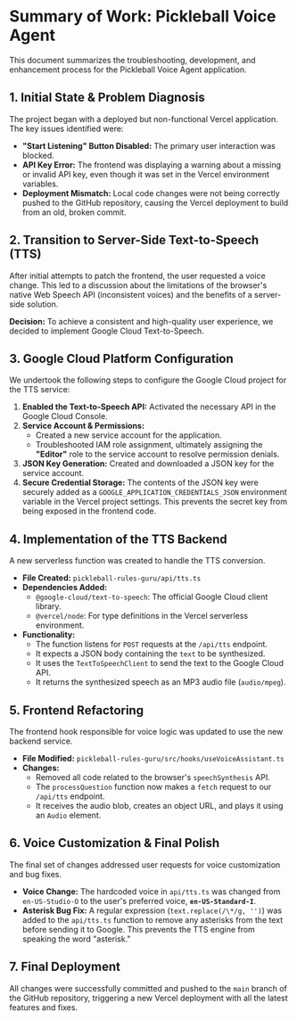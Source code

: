 # Summary of Work: Pickleball Voice Agent

This document summarizes the troubleshooting, development, and enhancement process for the Pickleball Voice Agent application.

## 1. Initial State & Problem Diagnosis

The project began with a deployed but non-functional Vercel application. The key issues identified were:

*   **"Start Listening" Button Disabled:** The primary user interaction was blocked.
*   **API Key Error:** The frontend was displaying a warning about a missing or invalid API key, even though it was set in the Vercel environment variables.
*   **Deployment Mismatch:** Local code changes were not being correctly pushed to the GitHub repository, causing the Vercel deployment to build from an old, broken commit.

## 2. Transition to Server-Side Text-to-Speech (TTS)

After initial attempts to patch the frontend, the user requested a voice change. This led to a discussion about the limitations of the browser's native Web Speech API (inconsistent voices) and the benefits of a server-side solution.

**Decision:** To achieve a consistent and high-quality user experience, we decided to implement Google Cloud Text-to-Speech.

## 3. Google Cloud Platform Configuration

We undertook the following steps to configure the Google Cloud project for the TTS service:

1.  **Enabled the Text-to-Speech API:** Activated the necessary API in the Google Cloud Console.
2.  **Service Account & Permissions:**
    *   Created a new service account for the application.
    *   Troubleshooted IAM role assignment, ultimately assigning the **"Editor"** role to the service account to resolve permission denials.
3.  **JSON Key Generation:** Created and downloaded a JSON key for the service account.
4.  **Secure Credential Storage:** The contents of the JSON key were securely added as a `GOOGLE_APPLICATION_CREDENTIALS_JSON` environment variable in the Vercel project settings. This prevents the secret key from being exposed in the frontend code.

## 4. Implementation of the TTS Backend

A new serverless function was created to handle the TTS conversion.

*   **File Created:** `pickleball-rules-guru/api/tts.ts`
*   **Dependencies Added:**
    *   `@google-cloud/text-to-speech`: The official Google Cloud client library.
    *   `@vercel/node`: For type definitions in the Vercel serverless environment.
*   **Functionality:**
    *   The function listens for `POST` requests at the `/api/tts` endpoint.
    *   It expects a JSON body containing the `text` to be synthesized.
    *   It uses the `TextToSpeechClient` to send the text to the Google Cloud API.
    *   It returns the synthesized speech as an MP3 audio file (`audio/mpeg`).

## 5. Frontend Refactoring

The frontend hook responsible for voice logic was updated to use the new backend service.

*   **File Modified:** `pickleball-rules-guru/src/hooks/useVoiceAssistant.ts`
*   **Changes:**
    *   Removed all code related to the browser's `speechSynthesis` API.
    *   The `processQuestion` function now makes a `fetch` request to our `/api/tts` endpoint.
    *   It receives the audio blob, creates an object URL, and plays it using an `Audio` element.

## 6. Voice Customization & Final Polish

The final set of changes addressed user requests for voice customization and bug fixes.

*   **Voice Change:** The hardcoded voice in `api/tts.ts` was changed from `en-US-Studio-O` to the user's preferred voice, **`en-US-Standard-I`**.
*   **Asterisk Bug Fix:** A regular expression (`text.replace(/\*/g, '')`) was added to the `api/tts.ts` function to remove any asterisks from the text before sending it to Google. This prevents the TTS engine from speaking the word "asterisk."

## 7. Final Deployment

All changes were successfully committed and pushed to the `main` branch of the GitHub repository, triggering a new Vercel deployment with all the latest features and fixes.